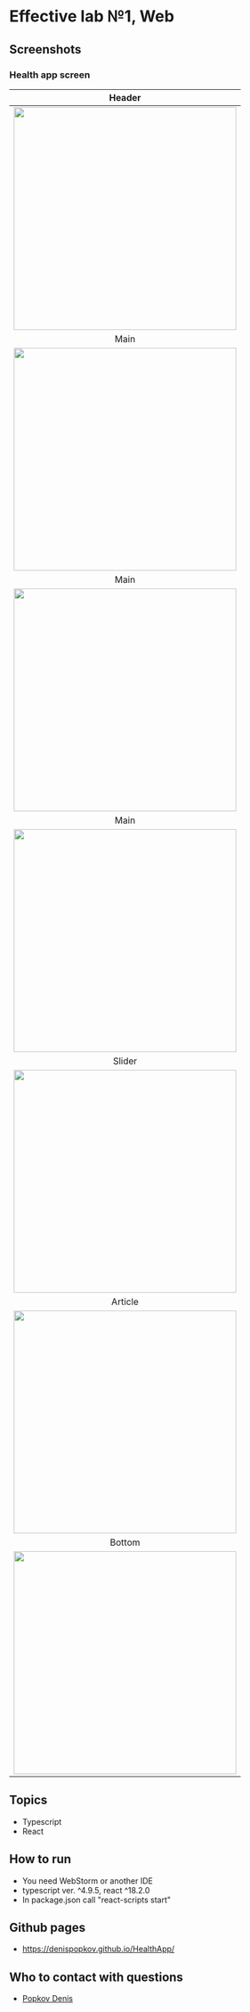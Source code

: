 # Effective lab №1, Web

## Screenshots

### Health app screen

|                       Header                           |
|:------------------------------------------------------:|
| <img src="https://github.com/DenisPopkov/HealthApp/assets/57343209/5cdea95d-ce8a-4525-b5d6-b91ec368f21a" height="400"> |
|                       Main                           |
| <img src="https://github.com/DenisPopkov/HealthApp/assets/57343209/c224513f-7472-4b83-8130-30721d354282" height="400"> |
|                       Main                           |
| <img src="https://github.com/DenisPopkov/HealthApp/assets/57343209/b1cb129c-8716-43d6-bfb1-c9e2d4d0de32" height="400"> |
|                       Main                           |
| <img src="https://github.com/DenisPopkov/HealthApp/assets/57343209/adf7d054-920e-4172-8013-7b5a5e6c965a" height="400"> |
|                       Slider                           |
| <img src="https://github.com/DenisPopkov/HealthApp/assets/57343209/c276db83-42b5-4baa-8cf0-efb278df62cc" height="400"> |
|                       Article                           |
| <img src="https://github.com/DenisPopkov/HealthApp/assets/57343209/230183d8-053f-412f-95dc-f0886eb41a2d" height="400"> |
|                       Bottom                           |
| <img src="https://github.com/DenisPopkov/HealthApp/assets/57343209/0d839c54-9f91-4989-a1d3-8ef1b246008a" height="400"> |

## Topics

* Typescript
* React

## How to run

* You need WebStorm or another IDE
* typescript ver. ^4.9.5, react ^18.2.0
* In package.json call "react-scripts start"

## Github pages
* https://denispopkov.github.io/HealthApp/

## Who to contact with questions

* [Popkov Denis](https://t.me/MolodoyDenis)
